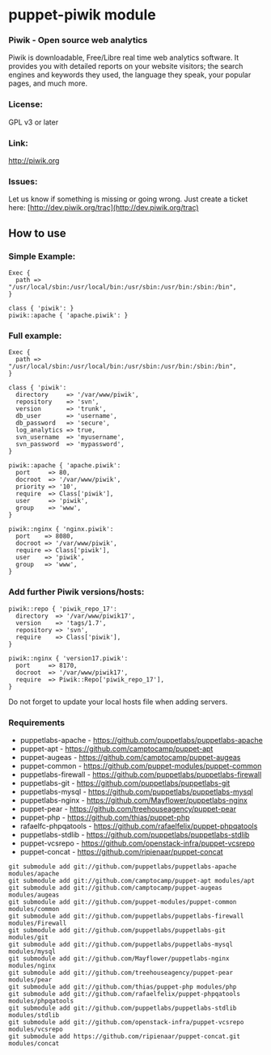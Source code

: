 puppet-piwik module
============

### Piwik - Open source web analytics

Piwik is downloadable, Free/Libre real time web analytics software. It provides you with detailed reports on your website visitors; the search engines and keywords they used, the language they speak, your popular pages, and much more.

### License: 
GPL v3 or later

### Link: 
http://piwik.org

### Issues:
Let us know if something is missing or going wrong. Just create a ticket here: [http://dev.piwik.org/trac](http://dev.piwik.org/trac)

## How to use

### Simple Example:
```
Exec {
  path => "/usr/local/sbin:/usr/local/bin:/usr/sbin:/usr/bin:/sbin:/bin",
}

class { 'piwik': }
piwik::apache { 'apache.piwik': }
```

### Full example:
```
Exec {
  path => "/usr/local/sbin:/usr/local/bin:/usr/sbin:/usr/bin:/sbin:/bin",
}

class { 'piwik':
  directory     => '/var/www/piwik',
  repository    => 'svn',
  version       => 'trunk',
  db_user       => 'username',
  db_password   => 'secure',
  log_analytics => true,
  svn_username  => 'myusername',
  svn_password  => 'mypassword',
}

piwik::apache { 'apache.piwik':
  port     => 80,
  docroot  => '/var/www/piwik',
  priority => '10',
  require  => Class['piwik'],
  user     => 'piwik',
  group    => 'www',
}

piwik::nginx { 'nginx.piwik':
  port    => 8080,
  docroot => '/var/www/piwik',
  require => Class['piwik'],
  user    => 'piwik',
  group   => 'www',
}
```

### Add further Piwik versions/hosts:
```
piwik::repo { 'piwik_repo_17':
  directory  => '/var/www/piwik17',
  version    => 'tags/1.7',
  repository => 'svn',
  require    => Class['piwik'],
}

piwik::nginx { 'version17.piwik':
  port     => 8170,
  docroot  => '/var/www/piwik17',
  require  => Piwik::Repo['piwik_repo_17'],
}
```

Do not forget to update your local hosts file when adding servers.

### Requirements
* puppetlabs-apache - https://github.com/puppetlabs/puppetlabs-apache 
* puppet-apt - https://github.com/camptocamp/puppet-apt
* puppet-augeas - https://github.com/camptocamp/puppet-augeas
* puppet-common - https://github.com/puppet-modules/puppet-common
* puppetlabs-firewall - https://github.com/puppetlabs/puppetlabs-firewall
* puppetlabs-git - https://github.com/puppetlabs/puppetlabs-git
* puppetlabs-mysql - https://github.com/puppetlabs/puppetlabs-mysql
* puppetlabs-nginx - https://github.com/Mayflower/puppetlabs-nginx
* puppet-pear - https://github.com/treehouseagency/puppet-pear
* puppet-php - https://github.com/thias/puppet-php
* rafaelfc-phpqatools - https://github.com/rafaelfelix/puppet-phpqatools
* puppetlabs-stdlib - https://github.com/puppetlabs/puppetlabs-stdlib
* puppet-vcsrepo - https://github.com/openstack-infra/puppet-vcsrepo 
* puppet-concat - https://github.com/ripienaar/puppet-concat

```
git submodule add git://github.com/puppetlabs/puppetlabs-apache modules/apache
git submodule add git://github.com/camptocamp/puppet-apt modules/apt
git submodule add git://github.com/camptocamp/puppet-augeas modules/augeas
git submodule add git://github.com/puppet-modules/puppet-common modules/common
git submodule add git://github.com/puppetlabs/puppetlabs-firewall modules/Firewall
git submodule add git://github.com/puppetlabs/puppetlabs-git modules/git
git submodule add git://github.com/puppetlabs/puppetlabs-mysql modules/mysql
git submodule add git://github.com/Mayflower/puppetlabs-nginx modules/nginx
git submodule add git://github.com/treehouseagency/puppet-pear modules/pear
git submodule add git://github.com/thias/puppet-php modules/php
git submodule add git://github.com/rafaelfelix/puppet-phpqatools modules/phpqatools
git submodule add git://github.com/puppetlabs/puppetlabs-stdlib modules/stdlib
git submodule add git://github.com/openstack-infra/puppet-vcsrepo modules/vcsrepo
git submodule add https://github.com/ripienaar/puppet-concat.git modules/concat
```
